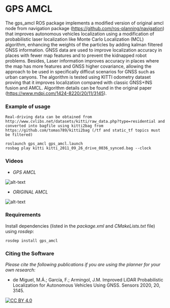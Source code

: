 GPS AMCL
=============================

The gps_amcl ROS package implements a modified version of original amcl node from navigation package (https://github.com/ros-planning/navigation) that improves autonomous vehicles localization using a modification of probabilistic laser localization like Monte Carlo Localization (MCL) algorithm, enhancing the weights of the particles by adding kalman filtered GNSS information. GNSS data are used to improve localization accuracy in places with fewer map features and to prevent the kidnapped robot problems. Besides, Laser information improves accuracy in places where the map has more features and GNSS higher covariance, allowing the approach to be used in specifically difficut scenarios for GNSS such as urban canyons.
The algorithm is tested using KITTI odometry dataset proving that it improves localization compared with classic GNSS+INS fusion and AMCL.
Algorithm details can be found in the original paper (https://www.mdpi.com/1424-8220/20/11/3145).


### Example of usage 


	Real-driving data can be obtained from http://www.cvlibs.net/datasets/kitti/raw_data.php?type=residential and converted into bagfile using kitti2bag from https://github.com/tomas789/kitti2bag (/tf and static_tf topics must be filtered)

    roslaunch gps_amcl gps_amcl.launch
    rosbag play kitti kitti_2011_09_26_drive_0036_synced.bag --clock


### Videos

 * *GPS AMCL*

![alt-text](demo_videos/gps_amcl.gif)


 * *ORIGINAL AMCL*

![alt-text](demo_videos/amcl.gif)





### Requirements

Install dependencies (listed in the *package.xml* and *CMakeLists.txt* file) using *rosdep*:

    rosdep install gps_amcl

### Citing the Software


*Please cite the following publications if you are using the planner for your own research:*

- de Miguel, M.Á.; García, F.; Armingol, J.M. Improved LiDAR Probabilistic Localization for Autonomous Vehicles Using GNSS. Sensors 2020, 20, 3145.


[![CC BY 4.0](https://licensebuttons.net/l/by/4.0/80x15.png)](http://creativecommons.org/licenses/by/4.0/)

